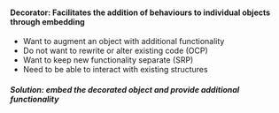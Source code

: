 #### Decorator: Facilitates the addition of behaviours to individual objects through embedding  

- Want to augment an object with additional functionality  
- Do not want to rewrite or alter existing code (OCP)  
- Want to keep new functionality separate (SRP)  
- Need to be able to interact with existing structures  

##### Solution: embed the decorated object and provide additional functionality